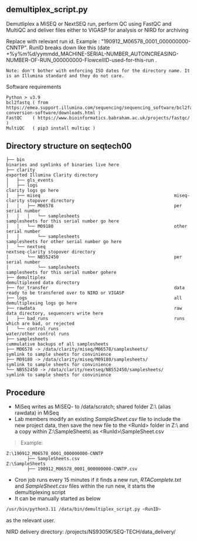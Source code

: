 ## demultiplex_script.py

Demutliplex a MiSEQ or NextSEQ run, perform QC using FastQC and MultiQC and deliver files either to VIGASP for analysis or NIRD for archiving

Replace <RunId> with relevant run id. Example <RunID>: "190912_M06578_0001_000000000-CNNTP". RunID breaks down like this (date +%y%m%d/yymmdd_MACHINE-SERIAL-NUMBER_AUTOINCREASING-NUMBER-OF-RUN_000000000-FlowcellID-used-for-this-run . 

    Note: don't bother with enforcing ISO dates for the directory name. It is an Illumina standard and they do not care.

Software requirements

    Python > v3.9
    bcl2fastq ( from https://emea.support.illumina.com/sequencing/sequencing_software/bcl2fastq-conversion-software/downloads.html )
    FastQC    ( https://www.bioinformatics.babraham.ac.uk/projects/fastqc/ )
    MultiQC   ( pip3 install multiqc )


## Directory structure on seqtech00

    ├── bin                                                         binaries and symlinks of binaries live here
    ├── clarity                                                     exported Illumina Clarity directory
    │   ├── gls_events  
    │   ├── logs                                                    clarity logs go here
    │   ├── miseq                                                   miseq-clarity stopover directory
    │   │   ├── M06578                                              per serial number
    │   │   │   └── samplesheets                                    samplesheets for this serial number go here
    │   │   └── M09180                                              other serial number
    │   │       └── samplesheets                                    samplesheets for other serial number go here
    │   └── nextseq                                                 nextseq-clarity stopover directory
    │       └── NB552450                                            per serial number
    │           └── samplesheets                                    samplesheets for this serial number gohere
    ├── demultiplex                                                 demultiplexed data directory
    ├── for_transfer                                                data ready to be transfered over to NIRD or VIGASP
    ├── logs                                                        all demultiplexing logs go here
    ├── rawdata                                                     raw data directory, sequencers write here
    │   ├── bad_runs                                                runs which are bad, or rejected
    │   └── control_runs                                            water/other control runs
    ├── samplesheets                                                cummulative backups of all samplesheets
    ├── M06578 -> /data/clarity/miseq/M06578/samplesheets/          symlink to sample sheets for convinience
    ├── M09180 -> /data/clarity/miseq/M09180/samplesheets/          symlink to sample sheets for convinience
    └── NB552450 -> /data/clarity/nextseq/NB552450/samplesheets/    symlink to sample sheets for convinience


## Procedure
* MiSeq writes as MiSEQ- to /data/scratch; shared folder Z:\ (alias rawdata) in MiSeq
* Lab members modify an existing  _SampleSheet.csv_ file to include the new project data, then save the new file to the \<RunId\> folder in Z:\ and a copy within Z:\SampleSheets\ as \<RunId\>\SampleSheet.csv

> Example:

    Z:\190912_M06578_0001_000000000-CNNTP
            ├── SampleSheets.csv
    Z:\SampleSheets
            ├── 190912_M06578_0001_000000000-CNNTP.csv

* Cron job runs every 15 minutes if it finds a new run, _RTAComplete.txt_ and _SampleSheet.csv_ files within the run new, it starts the demultiplexing script
* It can be manually started as below
```bash
/usr/bin/python3.11 /data/bin/demultiplex_script.py <RunID>
```

as the relevant user.

NIRD delivery directory: /projects/NS9305K/SEQ-TECH/data_delivery/
